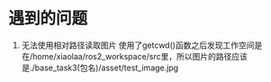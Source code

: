 # 遇到的问题
1. 无法使用相对路径读取图片
使用了getcwd()函数之后发现工作空间是在/home/xiaolaa/ros2_workspace/src里，所以图片的路径应该是./base_task3(包名)/asset/test_image.jpg